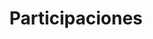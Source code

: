 ---
title: "Participaciones"
description: "CodeMX ha dejado huella.... gracias a ti!"
draft: false


# custom style
custom_class: "" 
custom_attributes: "" 
custom_css: ""
---